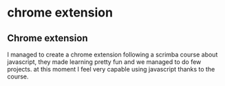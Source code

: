 # chrome extension

## Chrome extension

I managed to create a chrome extension following a scrimba course about javascript, they made learning pretty fun and we managed to do few projects. at this moment I feel very capable using javascript thanks to the course.

